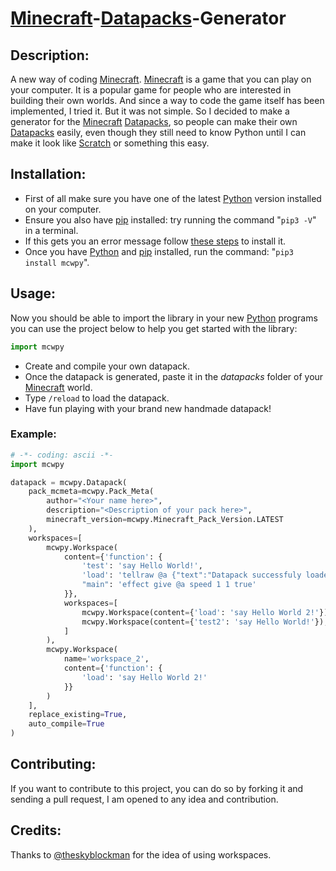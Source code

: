 # [Minecraft](https://www.minecraft.net)-[Datapacks](https://minecraft.gamepedia.com/Data_Pack)-Generator  

## Description:  
A new way of coding [Minecraft](https://www.minecraft.net).
[Minecraft](https://www.minecraft.net) is a game that you can play on your computer. It is a popular game for people who are interested in building their own worlds. And since a way to code the game itself has been implemented, I tried it. But it was not simple. So I decided to make a generator for the [Minecraft](https://www.minecraft.net) [Datapacks](https://minecraft.gamepedia.com/Data_Pack), so people can make their own [Datapacks](https://minecraft.gamepedia.com/Data_Pack) easily, even though they still need to know Python until I can make it look like [Scratch](https:/scratch.mit.edu) or something this easy.

## Installation:  
* First of all make sure you have one of the latest [Python](https://www.python.org/downloads/) version installed on your computer.  
* Ensure you also have [pip](https://pip.pypa.io/en/stable/installation/) installed: try running the command "`pip3 -V`" in a terminal.  
* If this gets you an error message follow [these steps](https://pip.pypa.io/en/stable/installation/) to install it.  
* Once you have [Python](https://www.python.org/downloads/) and [pip](https://pip.pypa.io/en/stable/installation/) installed, run the command: "`pip3 install mcwpy`".  


## Usage:  
Now you should be able to import the library in your new [Python](https://www.python.org/downloads/) programs you can use the project below to help you get started with the library:  
```py 
import mcwpy
```  
* Create and compile your own datapack.  
* Once the datapack is generated, paste it in the *datapacks* folder of your [Minecraft](https://www.minecraft.net/download) world.  
* Type `/reload` to load the datapack.  
* Have fun playing with your brand new handmade datapack!  

### Example:  
```python
# -*- coding: ascii -*-
import mcwpy

datapack = mcwpy.Datapack(
    pack_mcmeta=mcwpy.Pack_Meta(
        author="<Your name here>",
        description="<Description of your pack here>",
        minecraft_version=mcwpy.Minecraft_Pack_Version.LATEST
    ),
    workspaces=[
        mcwpy.Workspace(
            content={'function': {
                'test': 'say Hello World!',
                'load': 'tellraw @a {"text":"Datapack successfuly loaded!","color":"green"}',
                "main": 'effect give @a speed 1 1 true'
            }},
            workspaces=[
                mcwpy.Workspace(content={'load': 'say Hello World 2!'}),
                mcwpy.Workspace(content={'test2': 'say Hello World!'}),
            ]
        ),
        mcwpy.Workspace(
            name='workspace_2',
            content={'function': {
                'load': 'say Hello World 2!'
            }}
        )
    ],
    replace_existing=True,
    auto_compile=True
)
```  

## Contributing:
If you want to contribute to this project, you can do so by forking it and sending a pull request, I am opened to any idea and contribution.

## Credits:
Thanks to [@theskyblockman](https://github.com/theskyblockman) for the idea of using workspaces.
